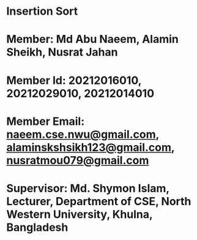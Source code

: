 # Insertion Sort
# Member: Md Abu Naeem, Alamin Sheikh, Nusrat Jahan
# Member Id: 20212016010, 20212029010, 20212014010
# Member Email: naeem.cse.nwu@gmail.com, alaminskshsikh123@gmail.com, nusratmou079@gmail.com 
# Supervisor: Md. Shymon Islam, Lecturer, Department of CSE, North Western University, Khulna, Bangladesh
